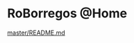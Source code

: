 # RoBorregos @Home
[master/README.md](https://github.com/RoBorregos/Robocup-Home/blob/master/README.md)
